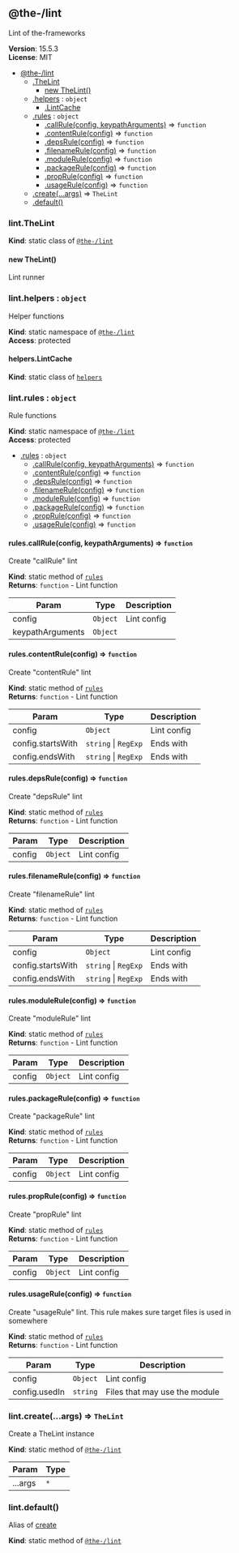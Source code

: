 <!--- Code generated by @the-/script-doc. DO NOT EDIT. -->

<a name="module_@the-/lint"></a>

## @the-/lint
Lint of the-frameworks

**Version**: 15.5.3  
**License**: MIT  

* [@the-/lint](#module_@the-/lint)
    * [.TheLint](#module_@the-/lint.TheLint)
        * [new TheLint()](#new_module_@the-/lint.TheLint_new)
    * [.helpers](#module_@the-/lint.helpers) : <code>object</code>
        * [.LintCache](#module_@the-/lint.helpers.LintCache)
    * [.rules](#module_@the-/lint.rules) : <code>object</code>
        * [.callRule(config, keypathArguments)](#module_@the-/lint.rules.callRule) ⇒ <code>function</code>
        * [.contentRule(config)](#module_@the-/lint.rules.contentRule) ⇒ <code>function</code>
        * [.depsRule(config)](#module_@the-/lint.rules.depsRule) ⇒ <code>function</code>
        * [.filenameRule(config)](#module_@the-/lint.rules.filenameRule) ⇒ <code>function</code>
        * [.moduleRule(config)](#module_@the-/lint.rules.moduleRule) ⇒ <code>function</code>
        * [.packageRule(config)](#module_@the-/lint.rules.packageRule) ⇒ <code>function</code>
        * [.propRule(config)](#module_@the-/lint.rules.propRule) ⇒ <code>function</code>
        * [.usageRule(config)](#module_@the-/lint.rules.usageRule) ⇒ <code>function</code>
    * [.create(...args)](#module_@the-/lint.create) ⇒ <code>TheLint</code>
    * [.default()](#module_@the-/lint.default)

<a name="module_@the-/lint.TheLint"></a>

### lint.TheLint
**Kind**: static class of [<code>@the-/lint</code>](#module_@the-/lint)  
<a name="new_module_@the-/lint.TheLint_new"></a>

#### new TheLint()
Lint runner

<a name="module_@the-/lint.helpers"></a>

### lint.helpers : <code>object</code>
Helper functions

**Kind**: static namespace of [<code>@the-/lint</code>](#module_@the-/lint)  
**Access**: protected  
<a name="module_@the-/lint.helpers.LintCache"></a>

#### helpers.LintCache
**Kind**: static class of [<code>helpers</code>](#module_@the-/lint.helpers)  
<a name="module_@the-/lint.rules"></a>

### lint.rules : <code>object</code>
Rule functions

**Kind**: static namespace of [<code>@the-/lint</code>](#module_@the-/lint)  
**Access**: protected  

* [.rules](#module_@the-/lint.rules) : <code>object</code>
    * [.callRule(config, keypathArguments)](#module_@the-/lint.rules.callRule) ⇒ <code>function</code>
    * [.contentRule(config)](#module_@the-/lint.rules.contentRule) ⇒ <code>function</code>
    * [.depsRule(config)](#module_@the-/lint.rules.depsRule) ⇒ <code>function</code>
    * [.filenameRule(config)](#module_@the-/lint.rules.filenameRule) ⇒ <code>function</code>
    * [.moduleRule(config)](#module_@the-/lint.rules.moduleRule) ⇒ <code>function</code>
    * [.packageRule(config)](#module_@the-/lint.rules.packageRule) ⇒ <code>function</code>
    * [.propRule(config)](#module_@the-/lint.rules.propRule) ⇒ <code>function</code>
    * [.usageRule(config)](#module_@the-/lint.rules.usageRule) ⇒ <code>function</code>

<a name="module_@the-/lint.rules.callRule"></a>

#### rules.callRule(config, keypathArguments) ⇒ <code>function</code>
Create "callRule" lint

**Kind**: static method of [<code>rules</code>](#module_@the-/lint.rules)  
**Returns**: <code>function</code> - Lint function  

| Param | Type | Description |
| --- | --- | --- |
| config | <code>Object</code> | Lint config |
| keypathArguments | <code>Object</code> |  |

<a name="module_@the-/lint.rules.contentRule"></a>

#### rules.contentRule(config) ⇒ <code>function</code>
Create "contentRule" lint

**Kind**: static method of [<code>rules</code>](#module_@the-/lint.rules)  
**Returns**: <code>function</code> - Lint function  

| Param | Type | Description |
| --- | --- | --- |
| config | <code>Object</code> | Lint config |
| config.startsWith | <code>string</code> \| <code>RegExp</code> | Ends with |
| config.endsWith | <code>string</code> \| <code>RegExp</code> | Ends with |

<a name="module_@the-/lint.rules.depsRule"></a>

#### rules.depsRule(config) ⇒ <code>function</code>
Create "depsRule" lint

**Kind**: static method of [<code>rules</code>](#module_@the-/lint.rules)  
**Returns**: <code>function</code> - Lint function  

| Param | Type | Description |
| --- | --- | --- |
| config | <code>Object</code> | Lint config |

<a name="module_@the-/lint.rules.filenameRule"></a>

#### rules.filenameRule(config) ⇒ <code>function</code>
Create "filenameRule" lint

**Kind**: static method of [<code>rules</code>](#module_@the-/lint.rules)  
**Returns**: <code>function</code> - Lint function  

| Param | Type | Description |
| --- | --- | --- |
| config | <code>Object</code> | Lint config |
| config.startsWith | <code>string</code> \| <code>RegExp</code> | Ends with |
| config.endsWith | <code>string</code> \| <code>RegExp</code> | Ends with |

<a name="module_@the-/lint.rules.moduleRule"></a>

#### rules.moduleRule(config) ⇒ <code>function</code>
Create "moduleRule" lint

**Kind**: static method of [<code>rules</code>](#module_@the-/lint.rules)  
**Returns**: <code>function</code> - Lint function  

| Param | Type | Description |
| --- | --- | --- |
| config | <code>Object</code> | Lint config |

<a name="module_@the-/lint.rules.packageRule"></a>

#### rules.packageRule(config) ⇒ <code>function</code>
Create "packageRule" lint

**Kind**: static method of [<code>rules</code>](#module_@the-/lint.rules)  
**Returns**: <code>function</code> - Lint function  

| Param | Type | Description |
| --- | --- | --- |
| config | <code>Object</code> | Lint config |

<a name="module_@the-/lint.rules.propRule"></a>

#### rules.propRule(config) ⇒ <code>function</code>
Create "propRule" lint

**Kind**: static method of [<code>rules</code>](#module_@the-/lint.rules)  
**Returns**: <code>function</code> - Lint function  

| Param | Type | Description |
| --- | --- | --- |
| config | <code>Object</code> | Lint config |

<a name="module_@the-/lint.rules.usageRule"></a>

#### rules.usageRule(config) ⇒ <code>function</code>
Create "usageRule" lint.
This rule makes sure target files is used in somewhere

**Kind**: static method of [<code>rules</code>](#module_@the-/lint.rules)  
**Returns**: <code>function</code> - Lint function  

| Param | Type | Description |
| --- | --- | --- |
| config | <code>Object</code> | Lint config |
| config.usedIn | <code>string</code> | Files that may use the module |

<a name="module_@the-/lint.create"></a>

### lint.create(...args) ⇒ <code>TheLint</code>
Create a TheLint instance

**Kind**: static method of [<code>@the-/lint</code>](#module_@the-/lint)  

| Param | Type |
| --- | --- |
| ...args | <code>\*</code> | 

<a name="module_@the-/lint.default"></a>

### lint.default()
Alias of [create](#module_@the-/lint.create)

**Kind**: static method of [<code>@the-/lint</code>](#module_@the-/lint)  

